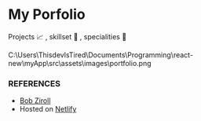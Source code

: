 # My Porfolio

Projects 📈 , skillset 🔧 , specialities 🦾


C:\Users\ThisdevlsTired\Documents\Programming\react-new\myApp\src\assets\images\portfolio.png



### REFERENCES 
- [Bob Ziroll](https://v2.scrimba.com/learn-react-c0e)
- Hosted on [Netlify](https://app.netlify.com) 
